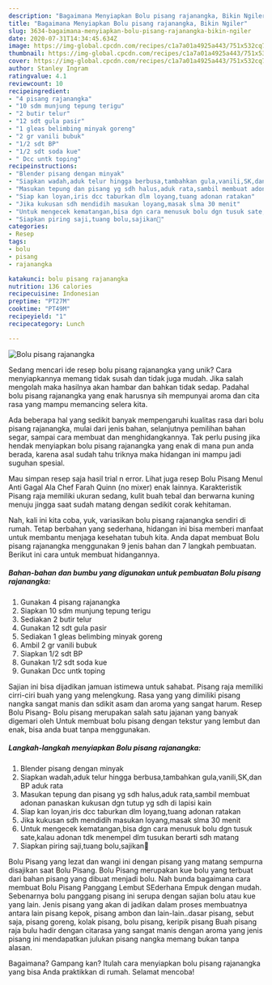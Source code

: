 ```yaml
---
description: "Bagaimana Menyiapkan Bolu pisang rajanangka, Bikin Ngiler"
title: "Bagaimana Menyiapkan Bolu pisang rajanangka, Bikin Ngiler"
slug: 3634-bagaimana-menyiapkan-bolu-pisang-rajanangka-bikin-ngiler
date: 2020-07-31T14:34:45.634Z
image: https://img-global.cpcdn.com/recipes/c1a7a01a4925a443/751x532cq70/bolu-pisang-rajanangka-foto-resep-utama.jpg
thumbnail: https://img-global.cpcdn.com/recipes/c1a7a01a4925a443/751x532cq70/bolu-pisang-rajanangka-foto-resep-utama.jpg
cover: https://img-global.cpcdn.com/recipes/c1a7a01a4925a443/751x532cq70/bolu-pisang-rajanangka-foto-resep-utama.jpg
author: Stanley Ingram
ratingvalue: 4.1
reviewcount: 10
recipeingredient:
- "4 pisang rajanangka"
- "10 sdm munjung tepung terigu"
- "2 butir telur"
- "12 sdt gula pasir"
- "1 gleas belimbing minyak goreng"
- "2 gr vanili bubuk"
- "1/2 sdt BP"
- "1/2 sdt soda kue"
- " Dcc untk toping"
recipeinstructions:
- "Blender pisang dengan minyak"
- "Siapkan wadah,aduk telur hingga berbusa,tambahkan gula,vanili,SK,dan BP aduk rata"
- "Masukan tepung dan pisang yg sdh halus,aduk rata,sambil membuat adonan panaskan kukusan dgn tutup yg sdh di lapisi kain"
- "Siap kan loyan,iris dcc taburkan dlm loyang,tuang adonan ratakan"
- "Jika kukusan sdh mendidih masukan loyang,masak slma 30 menit"
- "Untuk mengecek kematangan,bisa dgn cara menusuk bolu dgn tusuk sate,kalau adonan tdk menempel dlm tusukan berarti sdh matang"
- "Siapkan piring saji,tuang bolu,sajikan💖"
categories:
- Resep
tags:
- bolu
- pisang
- rajanangka

katakunci: bolu pisang rajanangka 
nutrition: 136 calories
recipecuisine: Indonesian
preptime: "PT27M"
cooktime: "PT49M"
recipeyield: "1"
recipecategory: Lunch

---
```



![Bolu pisang rajanangka](https://img-global.cpcdn.com/recipes/c1a7a01a4925a443/751x532cq70/bolu-pisang-rajanangka-foto-resep-utama.jpg)

Sedang mencari ide resep bolu pisang rajanangka yang unik? Cara menyiapkannya memang tidak susah dan tidak juga mudah. Jika salah mengolah maka hasilnya akan hambar dan bahkan tidak sedap. Padahal bolu pisang rajanangka yang enak harusnya sih mempunyai aroma dan cita rasa yang mampu memancing selera kita.

Ada beberapa hal yang sedikit banyak mempengaruhi kualitas rasa dari bolu pisang rajanangka, mulai dari jenis bahan, selanjutnya pemilihan bahan segar, sampai cara membuat dan menghidangkannya. Tak perlu pusing jika hendak menyiapkan bolu pisang rajanangka yang enak di mana pun anda berada, karena asal sudah tahu triknya maka hidangan ini mampu jadi suguhan spesial.

Mau simpan resep saja hasil trial n error. Lihat juga resep Bolu Pisang Menul Anti Gagal Ala Chef Farah Quinn (no mixer) enak lainnya. Karakteristik Pisang raja memiliki ukuran sedang, kulit buah tebal dan berwarna kuning menuju jingga saat sudah matang dengan sedikit corak kehitaman.


Nah, kali ini kita coba, yuk, variasikan bolu pisang rajanangka sendiri di rumah. Tetap berbahan yang sederhana, hidangan ini bisa memberi manfaat untuk membantu menjaga kesehatan tubuh kita. Anda dapat membuat Bolu pisang rajanangka menggunakan 9 jenis bahan dan 7 langkah pembuatan. Berikut ini cara untuk membuat hidangannya.

<!--inarticleads1-->

##### Bahan-bahan dan bumbu yang digunakan untuk pembuatan Bolu pisang rajanangka:

1. Gunakan 4 pisang rajanangka
1. Siapkan 10 sdm munjung tepung terigu
1. Sediakan 2 butir telur
1. Gunakan 12 sdt gula pasir
1. Sediakan 1 gleas belimbing minyak goreng
1. Ambil 2 gr vanili bubuk
1. Siapkan 1/2 sdt BP
1. Gunakan 1/2 sdt soda kue
1. Gunakan  Dcc untk toping


Sajian ini bisa dijadikan jamuan istimewa untuk sahabat. Pisang raja memiliki cirri-ciri buah yang yang melengkung. Rasa yang yang dimiliki pisang nangka sangat manis dan sdikit asam dan aroma yang sangat harum. Resep Bolu Pisang- Bolu pisang merupakan salah satu jajanan yang banyak digemari oleh Untuk membuat bolu pisang dengan tekstur yang lembut dan enak, bisa anda buat tanpa menggunakan. 

<!--inarticleads2-->

##### Langkah-langkah menyiapkan Bolu pisang rajanangka:

1. Blender pisang dengan minyak
1. Siapkan wadah,aduk telur hingga berbusa,tambahkan gula,vanili,SK,dan BP aduk rata
1. Masukan tepung dan pisang yg sdh halus,aduk rata,sambil membuat adonan panaskan kukusan dgn tutup yg sdh di lapisi kain
1. Siap kan loyan,iris dcc taburkan dlm loyang,tuang adonan ratakan
1. Jika kukusan sdh mendidih masukan loyang,masak slma 30 menit
1. Untuk mengecek kematangan,bisa dgn cara menusuk bolu dgn tusuk sate,kalau adonan tdk menempel dlm tusukan berarti sdh matang
1. Siapkan piring saji,tuang bolu,sajikan💖


Bolu Pisang yang lezat dan wangi ini dengan pisang yang matang sempurna disajikan saat Bolu Pisang. Bolu Pisang merupakan kue bolu yang terbuat dari bahan pisang yang dibuat menjadi bolu. Nah bunda bagaimana cara membuat Bolu Pisang Panggang Lembut SEderhana Empuk dengan mudah. Sebenarnya bolu panggang pisang ini serupa dengan sajian bolu atau kue yang lain. Jenis pisang yang akan di jadikan dalam proses membuatnya antara lain pisang kepok, pisang ambon dan lain-lain..dasar pisang, sebut saja, pisang goreng, kolak pisang, bolu pisang, keripik pisang Buah pisang raja bulu hadir dengan citarasa yang sangat manis dengan aroma yang jenis pisang ini mendapatkan julukan pisang nangka memang bukan tanpa alasan. 

Bagaimana? Gampang kan? Itulah cara menyiapkan bolu pisang rajanangka yang bisa Anda praktikkan di rumah. Selamat mencoba!
